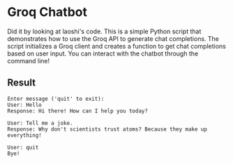 # Groq Chatbot
Did it by looking at laoshi's code.
This is a simple Python script that demonstrates how to use the Groq API to generate chat completions. The script initializes a Groq client and creates a function to get chat completions based on user input. You can interact with the chatbot through the command line!

## Result  
```
Enter message ('quit' to exit):
User: Hello
Response: Hi there! How can I help you today?

User: Tell me a joke.
Response: Why don't scientists trust atoms? Because they make up everything!

User: quit
Bye!
```